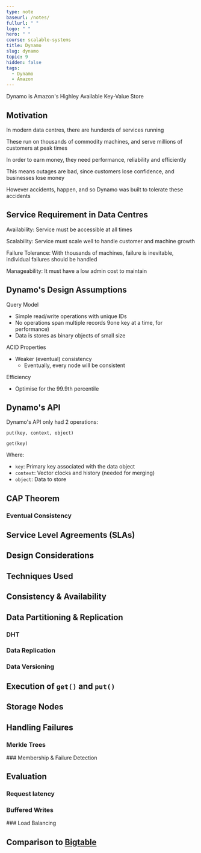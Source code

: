 ```yaml
---
type: note
baseurl: /notes/
fullurl: " "
logo: " "
hero: " "
course: scalable-systems
title: Dynamo
slug: dynamo
topic: 9
hidden: false
tags:
  - Dynamo
  - Amazon
---
```


Dynamo is Amazon's Highley Available Key-Value Store

## Motivation

In modern data centres, there are hunderds of services running

These run on thousands of commodity machines, and serve millions of customers at peak times

In order to earn money, they need performance, reliability and efficiently

This means outages are bad, since customers lose confidence, and businesses lose money

However accidents, happen, and so Dynamo was built to tolerate these accidents

## Service Requirement in Data Centres

Availability: Service must be accessible at all times

Scalability: Service must scale well to handle customer and machine growth

Failure Tolerance: With thousands of machines, failure is inevitable, individual failures should be handled

Manageability: It must have a low admin cost to maintain

## Dynamo's Design Assumptions

Query Model

- Simple read/write operations with unique IDs
- No operations span multiple records 9one key at a time, for performance)
- Data is stores as binary objects of small size

ACID Properties

- Weaker (eventual) consistency
  - Eventually, every node will be consistent

Efficiency

- Optimise for the 99.9th percentile

## Dynamo's API

Dynamo's API only had 2 operations:

```
put(key, context, object)

get(key)
```

Where:

- `key`: Primary key associated with the data object
- `context`: Vector clocks and history (needed for merging)
- `object`: Data to store

## CAP Theorem

### Eventual Consistency

## Service Level Agreements (SLAs)

## Design Considerations

## Techniques Used

## Consistency & Availability

## Data Partitioning & Replication

### DHT

### Data Replication

### Data Versioning

## Execution of `get()` and `put()`

## Storage Nodes

## Handling Failures

### Merkle Trees

### Membership & Failure Detection

## Evaluation

### Request latency

### Buffered Writes

### Load Balancing

## Comparison to [Bigtable](/notes/scalable-systems/bigtable)
